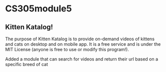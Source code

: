 # CS305module5
## Kitten Katalog!

The purpose of Kitten Katalog is to provide on-demand videos of kittens and cats on desktop and on mobile app. It is a free service and is under the MIT License (anyone is free to use or modify this program!). 

Added a module that can search for videos and return their url based on a specific breed of cat 
